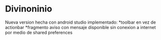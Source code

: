 # Divinoninio
Nueva version hecha con android studio
implementado:
*toolbar en vez de actionbar 
*fragmento aviso con mensaje disponible sin conexion a internet por medio de shared preferences
